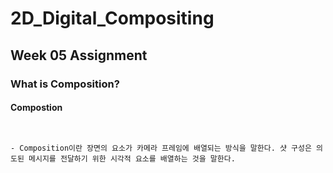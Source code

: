 # 2D_Digital_Compositing
## Week 05 Assignment
### What is Composition?
#### Compostion

<pre>
<code>

- Composition이란 장면의 요소가 카메라 프레임에 배열되는 방식을 말한다. 샷 구성은 의도된 메시지를 전달하기 위한 시각적 요소를 배열하는 것을 말한다.

</code>
</pre>
